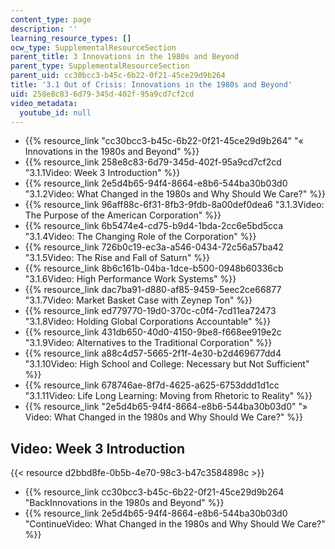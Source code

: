 ```yaml
---
content_type: page
description: ''
learning_resource_types: []
ocw_type: SupplementalResourceSection
parent_title: 3 Innovations in the 1980s and Beyond
parent_type: SupplementalResourceSection
parent_uid: cc30bcc3-b45c-6b22-0f21-45ce29d9b264
title: '3.1 Out of Crisis: Innovations in the 1980s and Beyond'
uid: 258e8c83-6d79-345d-402f-95a9cd7cf2cd
video_metadata:
  youtube_id: null
---
```


*   {{% resource_link "cc30bcc3-b45c-6b22-0f21-45ce29d9b264" "« Innovations in the 1980s and Beyond" %}}
*   {{% resource_link 258e8c83-6d79-345d-402f-95a9cd7cf2cd "3.1.1Video: Week 3 Introduction" %}}
*   {{% resource_link 2e5d4b65-94f4-8664-e8b6-544ba30b03d0 "3.1.2Video: What Changed in the 1980s and Why Should We Care?" %}}
*   {{% resource_link 96aff88c-6f31-8fb3-9fdb-8a00def0dea6 "3.1.3Video: The Purpose of the American Corporation" %}}
*   {{% resource_link 6b5474e4-cd75-b9d4-1bda-2cc6e5bd5cca "3.1.4Video: The Changing Role of the Corporation" %}}
*   {{% resource_link 726b0c19-ec3a-a546-0434-72c56a57ba42 "3.1.5Video: The Rise and Fall of Saturn" %}}
*   {{% resource_link 8b6c161b-04ba-1dce-b500-0948b60336cb "3.1.6Video: High Performance Work Systems" %}}
*   {{% resource_link dac7ba91-d880-af85-9459-5eec2ce66877 "3.1.7Video: Market Basket Case with Zeynep Ton" %}}
*   {{% resource_link ed779770-19d0-370c-c0f4-7cd11ea72473 "3.1.8Video: Holding Global Corporations Accountable" %}}
*   {{% resource_link 431db650-40d0-4150-9be8-f668ee919e2c "3.1.9Video: Alternatives to the Traditional Corporation" %}}
*   {{% resource_link a88c4d57-5665-2f1f-4e30-b2d469677dd4 "3.1.10Video: High School and College: Necessary but Not Sufficient" %}}
*   {{% resource_link 678746ae-8f7d-4625-a625-6753ddd1d1cc "3.1.11Video: Life Long Learning: Moving from Rhetoric to Reality" %}}
*   {{% resource_link "2e5d4b65-94f4-8664-e8b6-544ba30b03d0" "» Video: What Changed in the 1980s and Why Should We Care?" %}}

Video: Week 3 Introduction
--------------------------

{{< resource d2bbd8fe-0b5b-4e70-98c3-b47c3584898c >}}

*   {{% resource_link cc30bcc3-b45c-6b22-0f21-45ce29d9b264 "BackInnovations in the 1980s and Beyond" %}}
*   {{% resource_link 2e5d4b65-94f4-8664-e8b6-544ba30b03d0 "ContinueVideo: What Changed in the 1980s and Why Should We Care?" %}}